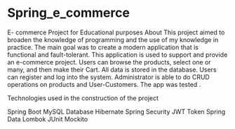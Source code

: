 # Spring_e_commerce

E- commerce Project for Educational purposes
About This project aimed to broaden the knowledge of programming and the use of my knowledge in practice. The main goal was to create a modern application that is functional and fault-tolerant. This application is used to support and provide an e-commerce project. Users can browse the products, select one or many, and then make their Cart. All data is stored in the database. Users can register and log into the system. Administrator is able to do CRUD operations on products and User-Customers. The app was tested .

Technologies used in the construction of the project

Spring Boot
MySQL Database
Hibernate
Spring Security
JWT Token
Spring Data
Lombok
JUnit
Mockito
